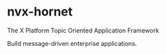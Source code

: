 # nvx-hornet

The X Platform Topic Oriented Application Framework

Build message-driven enterprise applications.

